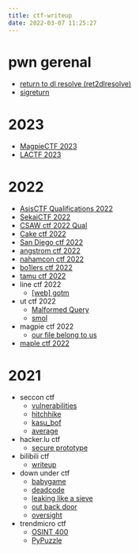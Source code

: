 ```yaml
---
title: ctf-writeup
date: 2022-03-07 11:25:27
---
```


# pwn gerenal
    
- [return to dl resolve (ret2dlresolve)](/2021/11/18/ret2-dl-resolve-example-silent-rop/)
- [sigreturn](/2022/04/17/ctf/pwn-srop-power-of-sigreturn/)


# 2023
- [MagpieCTF 2023](./2023/magpiectf)
- [LACTF 2023](./2023/lactf)

# 2022
- [AsisCTF Qualifications 2022](./2022/asisctfqual)
- [SekaiCTF 2022](./2022/sekaictf)
- [CSAW ctf 2022 Qual](./2022/csawqual/)
- [Cake ctf 2022](./2022/cakectf/)
- [San Diego ctf 2022](./2022/sdctf/)
- [angstrom ctf 2022](./2022/angstrom/)
- [nahamcon ctf 2022](./2022/nahamcon/)
- [bo1lers ctf 2022](./2022/bo1lers)
- [tamu ctf 2022](./2022/tamuctf)
- line ctf 2022
    - [[web] gotm](/2022/03/28/ctfwriteup/linectf2022/line-ctf-2022-web-gotm-ssti/)
- ut ctf 2022
    - [Malformed Query](/2022/03/13/ctfwriteup/utctf2022/utctf2022-malformed-query-network/)
    - [smol](/2022/03/14/ctfwriteup/utctf2022/utctf2022-pwn-smol/)
- magpie ctf 2022
    - [our file belong to us](/2022/03/07/ctfwriteup/magpie2022/magpie-ctf-2020-writeup/)
- [maple ctf 2022](/2022/01/28/ctfwriteup/maplectf2022/maple-ctf-2022-write-up/)


# 2021


- seccon ctf
    - [vulnerabilities](/2021/12/12/ctfwriteup/secconctf2021/seccon-2021-write-up/#0x1-Web-vulnerabilities)
    - [hitchhike](/2021/12/12/ctfwriteup/secconctf2021/seccon-2021-write-up/#0x2-Misc-hitchhike)
    - [kasu_bof](/2021/12/12/ctfwriteup/secconctf2021/seccon-2021-write-up/#0x3-Pwn-kasu-bof)
    - [average](/2021/12/12/ctfwriteup/secconctf2021/seccon-2021-write-up/#0x4-pwn-average)
- hacker.lu ctf
    - [secure prototype](/2021/10/31/ctfwriteup/hackerluctf2021/hacker-lu-2021-secure-prototype/)
- bilibili ctf 
    - [writeup](/2021/10/28/ctfwriteup/bilibilictf2021/bilibili-ctf-2021/)
- down under ctf
    - [babygame](/2021/10/09/ctfwriteup/ductf2021/ductf2021-pwn-babygame/)
    - [deadcode](/2021/10/09/ctfwriteup/ductf2021/ductf2021-pwn-deadcode/)
    - [leaking like a sieve](/2021/10/09/ctfwriteup/ductf2021/ductf2021-pwn-leaking-like-a-sieve/)
    - [out back door](/2021/10/09/ctfwriteup/ductf2021/ductf2021-pwn-outbackdoor/)
    - [oversight](/2021/10/09/ctfwriteup/ductf2021/ductf2021-pwn-oversight/)
- trendmicro ctf
    - [OSINT 400](/2021/09/20/ctfwriteup/trendmicro2021/trendmicro-2021-osint2-400/)
    - [PyPuzzle](/2021/09/20/ctfwriteup/trendmicro2021/trendmirco-2021-rev-1-100-pypuzzle/)

    
